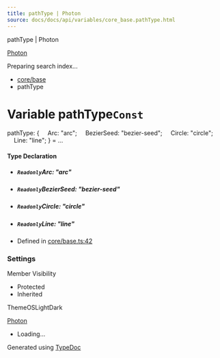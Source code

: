 ```yaml
---
title: pathType | Photon
source: docs/docs/api/variables/core_base.pathType.html
---
```


pathType | Photon

[Photon](../index.html)




Preparing search index...

* [core/base](../modules/core_base.html)
* pathType

# Variable pathType`Const`

pathType: {
    Arc: "arc";
    BezierSeed: "bezier-seed";
    Circle: "circle";
    Line: "line";
} = ...

#### Type Declaration

* ##### `Readonly`Arc: "arc"
* ##### `Readonly`BezierSeed: "bezier-seed"
* ##### `Readonly`Circle: "circle"
* ##### `Readonly`Line: "line"

* Defined in [core/base.ts:42](https://github.com/mwhite454/photon/blob/main/packages/photon/src/core/base.ts#L42)

### Settings

Member Visibility

* Protected
* Inherited

ThemeOSLightDark

[Photon](../index.html)

* Loading...

Generated using [TypeDoc](https://typedoc.org/)

